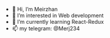 - 👋 Hi, I’m Meirzhan
- 👀 I’m interested in Web development
- 🌱 I’m currently learning React-Redux
- 📫 my telegram: @Merj234

<!---
merJ123/merJ123 is a ✨ special ✨ repository because its `README.md` (this file) appears on your GitHub profile.
You can click the Preview link to take a look at your changes.
--->
